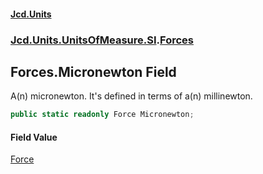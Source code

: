 #### [Jcd.Units](index.md 'index')
### [Jcd.Units.UnitsOfMeasure.SI](Jcd.Units.UnitsOfMeasure.SI.md 'Jcd.Units.UnitsOfMeasure.SI').[Forces](Jcd.Units.UnitsOfMeasure.SI.Forces.md 'Jcd.Units.UnitsOfMeasure.SI.Forces')

## Forces.Micronewton Field

A(n) micronewton. It's defined in terms of a(n) millinewton.

```csharp
public static readonly Force Micronewton;
```

#### Field Value
[Force](Jcd.Units.UnitTypes.Force.md 'Jcd.Units.UnitTypes.Force')